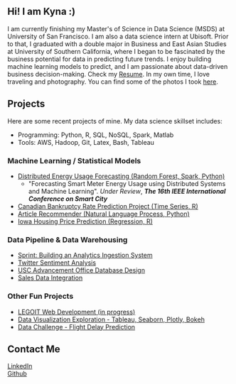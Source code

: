 <script async src="https://www.googletagmanager.com/gtag/js?id=UA-113914402-1"></script>
<script>
  window.dataLayer = window.dataLayer || [];
  function gtag(){dataLayer.push(arguments);}
  gtag('js', new Date());

  gtag('config', 'UA-113914402-1');
</script>

<title>
Kyna Ji
</title>

## Hi! I am Kyna :)
I am currently finishing my Master's of Science in Data Science (MSDS) at University of San Francisco. I am also a data science intern at Ubisoft. Prior to that, I graduated with a double major in Business and East Asian Studies at University of Southern California, where I began to be fascinated by the business potential for data in predicting future trends. I enjoy building machine learning models to predict, and I am passionate about data-driven business decision-making. Check my [Resume](https://drive.google.com/file/d/1pGKs9Y7ZbKjowV74A_S49X8WMTeQwRnh/view?usp=sharing).
In my own time, I love traveling and photography. You can find some of the photos I took [here](https://www.flickr.com/photos/128336669@N08/albums). 

## Projects
Here are some recent projects of mine. My data science skillset includes:
* Programming: Python, R, SQL, NoSQL, Spark, Matlab
* Tools: AWS, Hadoop, Git, Latex, Bash, Tableau

### Machine Learning / Statistical Models
* [Distributed Energy Usage Forecasting (Random Forest, Spark, Python)](https://github.com/feiran-kyna-ji/Smart-Meter)
  -  "Forecasting Smart Meter Energy Usage using Distributed Systems and Machine Learning". *Under Review*,  ***The 16th IEEE International Conference on Smart City***
* [Canadian Bankruptcy Rate Prediction Project (Time Series, R)](https://github.com/feiran-kyna-ji/canadian-bankruptcy-time-series)
* [Article Recommender (Natural Language Process, Python)](https://github.com/feiran-kyna-ji/article_recommender)
* [Iowa Housing Price Prediction (Regression, R)](https://github.com/feiran-kyna-ji/iowa_housing)

### Data Pipeline & Data Warehousing
* [Sprint: Building an Analytics Ingestion System](https://github.com/feiran-kyna-ji/sprint)
* [Twitter Sentiment Analysis](https://github.com/feiran-kyna-ji/twitter-sentiment/)
* [USC Advancement Office Database Design](https://github.com/feiran-kyna-ji/usc-database-design)
* [Sales Data Integration](https://feiran-kyna-ji.github.io/projects/sales_data)

### Other Fun Projects
* [LEGOIT Web Development (in progress)](https://msds698.github.io/group-assignment-2-legoit/)
* [Data Visualization Exploration - Tableau, Seaborn, Plotly, Bokeh](https://github.com/feiran-kyna-ji/data-visualization)
* [Data Challenge - Flight Delay Prediction](https://github.com/feiran-kyna-ji/data_challenge_flight_delay)

## Contact Me
[LinkedIn](https://www.linkedin.com/in/kyna-ji/)  
[Github](https://github.com/feiran-kyna-ji)
